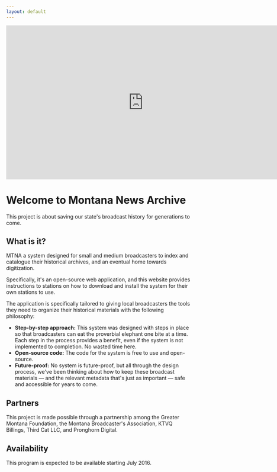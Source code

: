 ```yaml
---
layout: default
---
```



<iframe width="740" height="416" src="https://www.youtube.com/embed/nLmFXP6EdYI?rel=0" frameborder="0" allowfullscreen></iframe>

# Welcome to Montana News Archive

This project is about saving our state's broadcast history for generations to come.

## What is it?

MTNA a system designed for small and medium broadcasters to index and catalogue their historical archives, and an eventual home towards digitization.

Specifically, it's an open-source web application, and this website provides instructions to stations on how to download and install the system for their own stations to use.

The application is specifically tailored to giving local broadcasters the tools they need to organize their historical materials with the following philosophy:

* **Step-by-step approach:** This system was designed with steps in place so that broadcasters can eat the proverbial elephant one bite at a time. Each step in the process provides a benefit, even if the system is not implemented to completion. No wasted time here.
* **Open-source code:** The code for the system is free to use and open-source.
* **Future-proof:** No system is future-proof, but all through the design process, we've been thinking about how to keep these broadcast materials — and the relevant metadata that's just as important — safe and accessible for years to come.

## Partners

This project is made possible through a partnership among the Greater Montana Foundation, the Montana Broadcaster's Association, KTVQ Billings, Third Cat LLC, and Pronghorn Digital.

## Availability

This program is expected to be available starting July 2016.
